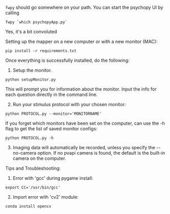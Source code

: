 
`fwpy` should go somewhere on your path.  You can start the psychopy UI by calling 

```
fwpy `which psychopyApp.py`

```

Yes, it's a bit convoluted

Setting up the mapper on a new computer or with a new monitor (MAC):

```
pip install -r requirements.txt
```

Once everything is successfully installed, do the following:

1.  Setup the monitor.

```
python setupMonitor.py
```

This will prompt you for information about the monitor. Input the info for each question directly in the command line.

2.  Run your stimulus protocol with your chosen monitor:
```
python PROTOCOL.py --monitor='MONITORNAME'
```

If you forget which monitors have been set on the computer, can use the -h flag to get the list of saved monitor configs:
```
python PROTOCOL.py -h
```

3.  Imaging data will automatically be recorded, unless you specify the --no-camera option. If no pvapi camera is found, the default is the built-in camera on the computer.


Tips and Troubleshooting:

1. Error with 'gcc' during pygame install:
```
export CC='/usr/bin/gcc' 
```

2. Import error with 'cv2' module:
```
conda install opencv
```